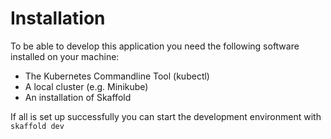 # Installation
To be able to develop this application you need the following software installed on your machine:

- The Kubernetes Commandline Tool (kubectl)
- A local cluster (e.g. Minikube)
- An installation of Skaffold

If all is set up successfully you can start the development environment with `skaffold dev`
